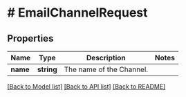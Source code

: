 # # EmailChannelRequest

## Properties

Name | Type | Description | Notes
------------ | ------------- | ------------- | -------------
**name** | **string** | The name of the Channel. |

[[Back to Model list]](../../README.md#models) [[Back to API list]](../../README.md#endpoints) [[Back to README]](../../README.md)
